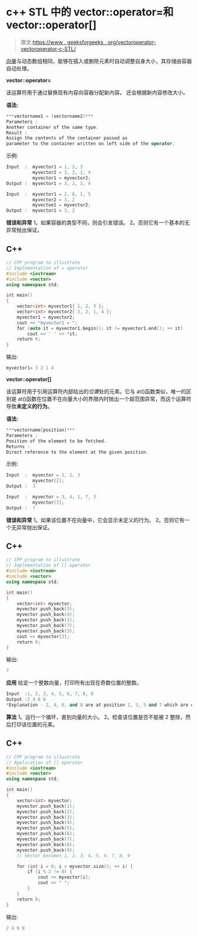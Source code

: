 # c++ STL 中的 vector::operator=和 vector::operator[]

> 原文:[https://www . geeksforgeeks . org/vectoroperator-vectoroperator-c-STL/](https://www.geeksforgeeks.org/vectoroperator-vectoroperator-c-stl/)

[向量](https://www.geeksforgeeks.org/vector-in-cpp-stl/)与动态数组相同，能够在插入或删除元素时自动调整自身大小，其存储由容器自动处理。

**vector::operator=**

该运算符用于通过替换现有内容向容器分配新内容。
还会根据新内容修改大小。

**语法:**

```cpp
***vectorname1 = (vectorname2)***
Parameters :
Another container of the same type.
Result :
Assign the contents of the container passed as 
parameter to the container written on left side of the operator.
```

示例:

```cpp
Input  :  myvector1 = 1, 2, 3
          myvector2 = 3, 2, 1, 4
          myvector1 = myvector2;
Output :  myvector1 = 3, 2, 1, 4

Input  :  myvector1 = 2, 6, 1, 5
          myvector2 = 3, 2
          myvectoe1 = myvector2;
Output :  myvector1 = 3, 2
```

**错误和异常**
1。如果容器的类型不同，则会引发错误。
2。否则它有一个基本的无异常抛出保证。

## C++

```cpp
// CPP program to illustrate
// Implementation of = operator
#include <iostream>
#include <vector>
using namespace std;

int main()
{
    vector<int> myvector1{ 1, 2, 3 };
    vector<int> myvector2{ 3, 2, 1, 4 };
    myvector1 = myvector2;
    cout << "myvector1 = ";
    for (auto it = myvector1.begin(); it != myvector1.end(); ++ it)
        cout << ' ' << *it;
    return 0;
}
```

输出:

```cpp
myvector1= 3 2 1 4
```

**vector::operator[]**

该运算符用于引用运算符内部给出的*位置*处的元素。它与 at()函数类似，唯一的区别是 at()函数在位置不在向量大小的界限内时抛出一个超范围异常，而这个运算符导致**未定义的行为**。

**语法:**

```cpp
***vectorname[position]***
Parameters :
Position of the element to be fetched.
Returns :
Direct reference to the element at the given position.
```

示例:

```cpp
Input  :  myvector = 1, 2, 3
          myvector[2];
Output :  3

Input  :  myvector = 3, 4, 1, 7, 3
          myvector[3];
Output :  7
```

**错误和异常**
1。如果该位置不在向量中，它会显示未定义的行为。
2。否则它有一个无异常抛出保证。

## C++

```cpp
// CPP program to illustrate
// Implementation of [] operator
#include <iostream>
#include <vector>
using namespace std;

int main()
{
    vector<int> myvector;
    myvector.push_back(3);
    myvector.push_back(4);
    myvector.push_back(1);
    myvector.push_back(7);
    myvector.push_back(3);
    cout << myvector[3];
    return 0;
}
```

输出:

```cpp
7
```

**应用**
给定一个整数向量，打印所有出现在奇数位置的整数。

```cpp
Input  :1, 2, 3, 4, 5, 6, 7, 8, 9
Output :2 4 6 8
*Explanation - 2, 4, 6, and 8 are at position 1, 3, 5 and 7 which are odd*
```

**算法**
1。运行一个循环，直到向量的大小。
2。检查该位置是否不能被 2 整除，然后打印该位置的元素。

## C++

```cpp
// CPP program to illustrate
// Application of [] operator
#include <iostream>
#include <vector>
using namespace std;

int main()
{
    vector<int> myvector;
    myvector.push_back(1);
    myvector.push_back(2);
    myvector.push_back(3);
    myvector.push_back(4);
    myvector.push_back(5);
    myvector.push_back(6);
    myvector.push_back(7);
    myvector.push_back(8);
    myvector.push_back(9);
    // Vector becomes 1, 2, 3, 4, 5, 6, 7, 8, 9

    for (int i = 0; i < myvector.size(); ++ i) {
        if (i % 2 != 0) {
            cout << myvector[i];
            cout << " ";
        }
    }
    return 0;
}
```

输出:

```cpp
2 4 6 8
```